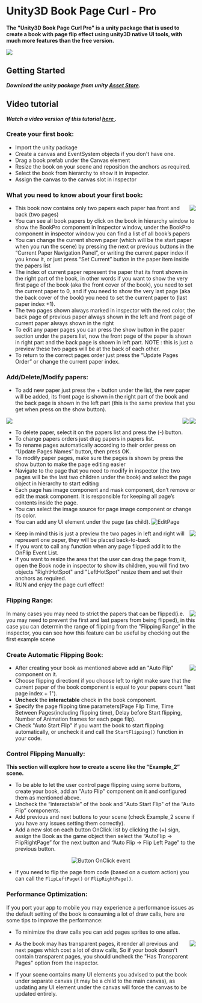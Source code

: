 # Unity3D Book Page Curl - Pro 

**The "Unity3D Book Page Curl Pro" is a unity package that is used to create a book with page flip effect using unity3D native UI tools, with much more features than the free version.**

  <img align="center" src="images/Cover.png">

## **Getting Started**

_**Download the unity package from unity [Asset Store](	http://u3d.as/ECT).**_ 

## **Video tutorial**
_**Watch a video version of this tutorial [here ](https://youtu.be/eAZ7aab8I4g).**_ 


### Create your first book:

   * Import the unity package
   * Create a canvas and EventSystem objects if you don't have one.
   * Drag a book prefab under the Canvas element
   * Resize the book on your scene and reposition the anchors as required.
   * Select the book from hierarchy to show it in inspector.
   * Assign the canvas to the canvas slot in inspector


### What you need to know about your first book:
<img align="right" src="images/Inspector.png">

   * This book now contains only two papers each paper has front and back (two pages)
   * You can see all book papers by click on the book in hierarchy window to show the BookPro component in Inspector window, under the BookPro component in inspector window you can find a list of all book’s papers 
   * You can change the current shown paper (which will be the start paper when you run the scene) by pressing the next or previous buttons in the “Current Paper Navigation Panel”, or writing the current paper index if you know it, or just press “Set Current” button in the paper item inside the papers list
   * The index of current paper represent the paper that its front shown in the right part of the book, in other words if you want to show the very first page of the book (aka the front cover of the book), you need to set the current paper to 0, and if you need to show the very last page (aka the back cover of the book) you need to set the current paper to (last paper index +1).
   * The two pages shown always marked in inspector with the red color, the back page of previous paper always shown in the left and front page of current paper always shown in the right
   * To edit any paper pages you can press the show button in the paper section under the papers list, now the front page of the paper is shown in right part and the back page is shown in left part. NOTE : this is just a preview these two pages will be at the back of each other.
   * To return to the correct pages order just press the “Update Pages Order” or change the current paper index.

### Add/Delete/Modify papers:
   * To add new paper just press the + button under the list, the new paper will be added, its front page is shown in the right part of the book and the back page is shown in the left part (this is the same preview that you get when press on the show button).

<img  src="images/AddNewPaper.jpg">

<img align="right" src="images/updateNames.png">

<img align="right" src="images/PapersOrdering.png">

   * To delete paper, select it on the papers list and press the (-) button.
   * To change papers orders just drag papers in papers list.
   * To rename pages automatically according to their order press on “Update Pages Names” button, then press OK.
   * To modify paper pages, make sure the pages is shown by press the show button to make the page editing easier
   * Navigate to the page that you need to modify in inspector (the two pages will be the last two children under the book) and select the page object in hierarchy to start editing
   * Each page has image component and mask component, don’t remove or edit the mask component. It is responsible for keeping all page’s contents inside the page.
   * You can select the image source for page image component or change its color.
   * You can add any UI element under the page (as child).
  ![EditPage](images/EditPage.jpg)
  
  <img  align="right" src="images/result.png">
  
   * Keep in mind this is just a preview the two pages in left and right will represent one paper, they will be placed back-to-back
   * If you want to call any function when any page flipped add it to the OnFlip Event List.
   * If you want to resize the area that the user can drag the page from it, open the Book node in inspector to show its children, you will find two objects "RightHotSpot" and "LeftHotSpot" resize them and set their anchors as required.
   * RUN and enjoy the page curl effect!
   

### Flipping Range:

  <img  align="right" src="images/FlippingRange.png"> 
  In many cases you may need to strict the papers that can be flipped(i.e. you may need to prevent the first and last papers from being flipped), in this case you can determin the range of flipping from the "Flipping Range" in the inspector, you can see how this feature can be useful by checking out the first example scene

  
### Create Automatic Flipping Book:

  <img  align="right" src="images/autoFlip.png"> 
  
* After creating your book as mentioned above add an "Auto Flip" component on it.
* Choose flipping direction( if you choose left to right make sure that the current paper of the book component is equal to your papers count "last page index + 1").
* **Uncheck** the **interactable** check in the book component.
* Specify the page flipping time parameters(Page Flip Time, Time Between Pages(including flipping time), Delay before Start flipping, Number of Animation frames for each page flip).
* Check "Auto Start Flip" if you want the book to start flipping automatically, or uncheck it and call the `StartFlipping()` function in your code.

### Control Flipping Manually:

**This section will explore how to create a scene like the “Example_2” scene.**

* To be able to let the user control page flipping using some buttons, create your book, add an "Auto Flip" component on it and configured them as mentioned above.
* Uncheck the “interactable” of the book and "Auto Start Flip" of the “Auto Flip” components.
* Add previous and next buttons to your scene (check Example_2 scene if you have any issues setting them correctly). 
* Add a new slot on each button OnClick list by clicking the (+) sign,  assign the Book as the game object then select the “AutoFlip -> FlipRightPage” for the next button and “Auto Flip -> Flip Left Page” to the previous button.

<p align="center">
  <img src="images/button_click.png" alt="Button OnClick event">
</p>

* If you need to flip the page from code (based on a custom action) you can call the `FlipLeftPage()` or `FlipRightPage()`.

### Performance Optimization:

If you port your app to mobile you may experience a performance issues as the default setting of the book is consuming a lot of draw calls, here are some tips to improve the performance:

* To minimize the draw calls you can add pages sprites to one atlas.
  
  <img  align="right" src="images/TransparentPages.png"> 

* As the book may has transparent pages, it render all previous and next pages which cost a lot of draw calls, So if your book doesn't contain transparent pages, you should uncheck the "Has Transparent Pages" option from the inspector.

* If your scene contains many UI elements you advised to put the book under separate canvas (it may be a child to the main canvas), as updating any UI element under the canvas will force the canvas to be updated entirely.
